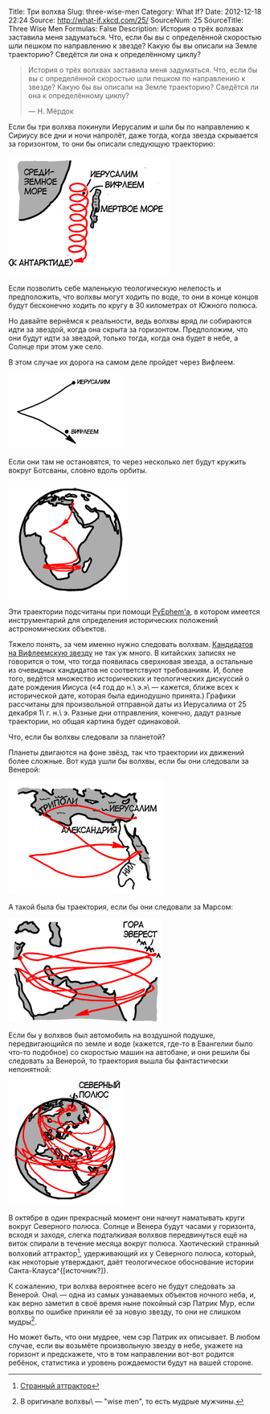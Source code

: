 Title: Три волхва
Slug: three-wise-men
Category: What If?
Date: 2012-12-18 22:24
Source: http://what-if.xkcd.com/25/
SourceNum: 25
SourceTitle: Three Wise Men
Formulas: False
Description: История о трёх волхвах заставила меня задуматься. Что, если бы вы с определённой скоростью шли пешком по направлению к звезде? Какую бы вы описали на Земле траекторию? Сведётся ли она к определённому циклу?

> История о трёх волхвах заставила меня задуматься. Что, если бы вы с определённой скоростью шли пешком по направлению к звезде? Какую бы вы описали на Земле траекторию? Сведётся ли она к определённому циклу?
>
> — Н. Мёрдок

Если бы три волхва покинули Иерусалим и шли бы по направлению к Сириусу все дни и ночи напролёт, даже тогда, когда звезда скрывается за горизонтом, то они бы описали следующую траекторию:

![](/uploads/025-three-wise-men/magi_sirius_walk.png "Несколько поражённых звездой волхвов идут по спирали на юг.")

Если позволить себе маленькую теологическую нелепость и предположить, что волхвы могут ходить по воде, то они в конце концов будут бесконечно ходить по кругу в 30 километрах от Южного полюса.

Но давайте вернёмся к реальности, ведь волхвы вряд ли собираются идти за звездой, когда она скрыта за горизонтом. Предположим, что они будут идти за звездой, только тогда, когда она будет в небе, а Солнце при этом уже село.

В этом случае их дорога на самом деле пройдет через Вифлеем.

![](/uploads/025-three-wise-men/magi_sirius_realistic_close.png "Волхвы атакуют Иерусалим полуклещевидным маневром.")

Если они там не остановятся, то через несколько лет будут кружить вокруг Ботсваны, словно вдоль орбиты.

![](/uploads/025-three-wise-men/magi_sirius_realistic.png "Дитё, дитё, потеет от жары / мы принесём ему сальдирование и образование.")

Эти траектории подсчитаны при помощи [PyEphem\'а][1], в котором имеется инструментарий для определения исторических положений астрономических объектов.

Тяжело понять, за чем именно нужно следовать волхвам. [Кандидатов на Вифлеемскую звезду][2] не так уж много. В китайских записях не говорится о том, что тогда появилась сверхновая звезда, а остальные из очевидных кандидатов не соответствуют требованиям. И, более того, ведётся множество исторических и теологических дискуссий о дате рождения Иисуса («4 год до н.\ э.»\ — кажется, ближе всех к исторической дате, которая была единодушно принята.) Графики рассчитаны для произвольной отправной даты из Иерусалима от 25 декабря 1\ г. н.\ э. Разные дни отправления, конечно, дадут разные траектории, но общая картина будет одинаковой.

Что, если бы волхвы следовали за планетой?

Планеты двигаются на фоне звёзд, так что траектории их движений более сложные. Вот куда ушли бы волхвы, если бы они следовали за Венерой:

![](/uploads/025-three-wise-men/magi_venus.png "Волхвы теряют интерес к ребёнку и берут отпуск в Триполи на Красном море.")

А такой была бы траектория, если бы они следовали за Марсом:

![](/uploads/025-three-wise-men/magi_mars.png "Три волхва ищут дитя Иисуса на верхушке горы Эверест, что вполне разумно, учитывая, что он спускается с небес и ступает на первую землю, до которой доберется.")

Если бы у волхвов был автомобиль на воздушной подушке, передвигающийся по земле и воде (кажется, где-то в Евангелии было что-то подобное) со скоростью машин на автобане, и они решили бы следовать за Венерой, то траектория вышла бы фантастически непонятной:

![](/uploads/025-three-wise-men/magi_venus_car.png "Три волхва и их магический автомобиль на воздушной подушке, в главных ролях дональд гловер, кал пенн, энди сэмберг, и патри харрис в роли автомобиля на воздушной подушке.")

В октябре в один прекрасный момент они начнут наматывать круги вокруг Северного полюса. Солнце и Венера будут часами у горизонта, всходя и заходя, слегка подталкивая волхвов передвинуться ещё на виток спирали в течение месяца вокруг полюса. Хаотический странный волховий аттрактор[^1], удерживающий их у Северного полюса, который, как некоторые утверждают, даёт теологическое обоснование истории Санта-Клауса^{[источник?]}.

К сожалению, три волхва вероятнее всего не будут следовать за Венерой. Она\ — одна из самых узнаваемых объектов ночного неба, и, как верно заметил в своё время ныне покойный сэр Патрик Мур, если волхвы по ошибке приняли её за новую звезду, то они не слишком мудры[^2].

Но может быть, что они мудрее, чем сэр Патрик их описывает. В любом случае, если вы возьмёте произвольную звезду в небе, укажете на горизонт и предскажете, что в том направлении вот-вот родится ребёнок, статистика и уровень рождаемости будут на вашей стороне.

[^1]: [Странный аттрактор][3]
[^2]: В оригинале волхвы\ — "wise men", то есть мудрые мужчины.

[1]: http://rhodesmill.org/pyephem/

[2]: http://www.observadores-cometas.com/Star_of_Bethlehem/English/Whatnot.htm

[3]: http://ru.wikipedia.org/wiki/Аттрактор
